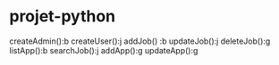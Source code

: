 # projet-python
createAdmin():b
createUser():j
addJob() :b
updateJob():j
deleteJob():g
listApp():b
searchJob():j
addApp():g
updateApp():g
